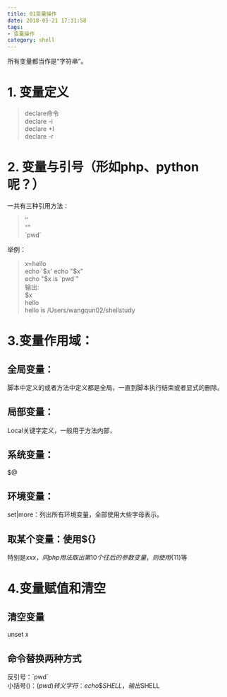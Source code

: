 ```yaml
---
title: 01变量操作
date: 2018-05-21 17:31:58
tags:
- 变量操作
category: shell
---
```

所有变量都当作是“字符串”。  
# 1. 变量定义

>declare命令  
declare -i  
declare +I  
declare -r

# 2. 变量与引号（形如php、python呢？） 
一共有三种引用方法：  

>‘’  
>“”  
>\`pwd\`  

举例：
>x=hello  
echo '$x'  
echo "$x"  
echo "$x is \`pwd\`"  
输出:  
$x  
hello  
hello is /Users/wangqun02/shellstudy  
# 3.变量作用域：
## 全局变量：  
脚本中定义的或者方法中定义都是全局，一直到脚本执行结束或者显式的删除。  
## 局部变量：  
Local关键字定义，一般用于方法内部，  
## 系统变量：  
$@
## 环境变量：  
set|more：列出所有环境变量，全部使用大些字母表示。  
## 取某个变量：使用${}  
特别是${xxx}，同php用法  
取出第10个往后的参数变量，则使用${11}等
# 4.变量赋值和清空  
## 清空变量  
unset x  
## 命令替换两种方式
反引号：\`pwd\`  
小括号()：$(pwd)  
转义字符： echo \$SHELL，输出$SHELL